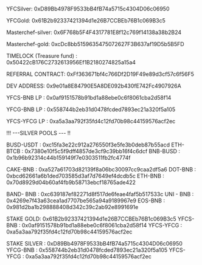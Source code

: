 YFCSilver: 0xD89Bb4978F9533bB4fB74a5715c4304D06c06950

YFCGold: 0x61B2b92337421394d1e26B7CCBEb76B1c069B3c5

Masterchef-silver: 0x6F768b5F4F4317781E8f12c769f14138a38b2B24

Masterchef-gold: 0xcDc8bb5159635475072627F3B637af19D5b5B5FD

TIMELOCK (Treasure fund) : 0x50422cB176C2732613956Ef1B2180274825a15a4

REFERRAL CONTRACT: 0xFf363671bf4c766Df2D19F49e89d3cf57c6f56F5


DEV ADDRESS: 0x9e01a8E84790E5A8DE092b430fE742Fc4907926A

YFCS-BNB LP : 0x0af9151578b91bd1a88ebe0c6f8061cba2d58f14

YFCG-BNB LP : 0x558744b2eb31d0478fcded7893ec21a320f5a105

YFCS-YFCG LP : 0xa5a3aa792f35fd4c12fd70b98c44159576acf2ec

!!! ---SILVER POOLS --- !!

 
BUSD-USDT :   0xc15fa3e22c912a276550f3e5fe3b0deb87b55acd
ETH-BTCB : 0x7380e10f5c5f9dff4857de3cf9c39bb16f4c6dcf
BNB-BUSD :  0x1b96b92314c44b159149f7e0303511fb2fc4774f

CAKE-BNB :  0xa527a61703d82139f8a06bc30097cc9caa2df5a6
DOT-BNB :   0xbcd62661a6b1ded703585d3af7d7649ef4dcdb5c
ETH-BNB :  0x70d8929d04b60af4fb9b58713ebcf18765ade422
 

BAND- BNB :  0xc639187ef82271d8f517de6feae4faf5b517533c
UNI - BNB :  0x4269e7f43a63cea1ad7707be565a94a9189967e9
EOS-BNB :   0x981d2ba1b298888408d342c39c2ab92e8991691e

STAKE GOLD:  0x61B2b92337421394d1e26B7CCBEb76B1c069B3c5
YFCS-BNB :   0x0af9151578b91bd1a88ebe0c6f8061cba2d58f14
YFCS-YFCG :  0xa5a3aa792f35fd4c12fd70b98c44159576acf2ec
 
STAKE SILVER :  0xD89Bb4978F9533bB4fB74a5715c4304D06c06950
YFCG-BNB : 0x558744b2eb31d0478fcded7893ec21a320f5a105
YFCS-YFCG :   0xa5a3aa792f35fd4c12fd70b98c44159576acf2ec
